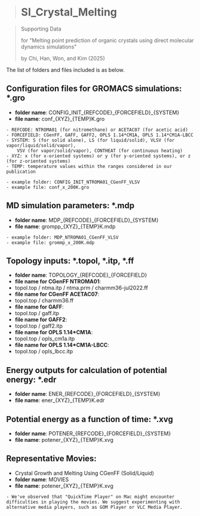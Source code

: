 ># SI_Crystal_Melting

>Supporting Data 
>
>for "Melting point prediction of organic crystals using direct molecular dynamics simulations" 
>
>by Chi, Han, Won, and Kim (2025)

The list of folders and files included is as below.
## Configuration files for GROMACS simulations: *.gro
   - **folder name**: CONFIG\_INIT\_{REFCODE}\_{FORCEFIELD}\_{SYSTEM}
   - **file name**:
       conf\_{XYZ}\_{TEMP}K.gro

	- REFCODE: NTROMA01 (for nitromethane) or ACETAC07 (for acetic acid)
	- FORCEFIELD: CGenFF, GAFF, GAFF2, OPLS 1.14*CM1A, OPLS 1.14*CM1A-LBCC
 	- SYSTEM: S (for solid alone), LS (for liquid/solid), VLSV (for vapor/liquid/solid/vapor), 
  		VSV (for vapor/solid/vapor), CONTHEAT (for continuous heating)
	- XYZ: x (for x-oriented systems) or y (for y-oriented systems), or z (for z-oriented systems)
	- TEMP: temperature values within the ranges considered in our publication

	- example folder: CONFIG_INIT_NTROMA01_CGenFF_VLSV
 	- example file: conf_x_200K.gro
     
## MD simulation parameters: *.mdp
   - **folder name**: MDP\_{REFCODE}\_{FORCEFIELD}\_{SYSTEM}
   - **file name**:
       grompp\_{XYZ}\_{TEMP}K.mdp

	- example folder: MDP_NTROMA01_CGenFF_VLSV
 	- example file: grommp_x_200K.mdp

## Topology inputs: *.topol, *.itp, *.ff
   - **folder name**: TOPOLOGY\_{REFCODE}\_{FORCEFIELD}
   - **file name for CGenFF NTROMA01**:
   - topol.top / ntma.itp / ntma.prm / charmm36-jul2022.ff
   - **file name for CGenFF ACETAC07**:
   - topol.top / charmm36.ff
   - **file name for GAFF**:
   - topol.top / gaff.itp 
   - **file name for GAFF2**:
   - topol.top / gaff2.itp   
   - **file name for OPLS 1.14*CM1A**:
   - topol.top / opls_cm1a.itp
   - **file name for OPLS 1.14*CM1A-LBCC**:
   - topol.top / opls_lbcc.itp
     
## Energy outputs for calculation of potential energy: *.edr 
   - **folder name**: ENER\_{REFCODE}\_{FORCEFIELD}\_{SYSTEM}
   - **file name**:
       ener\_{XYZ}\_{TEMP}K.edr

## Potential energy as a function of time: *.xvg 
   - **folder name**: POTENER\_{REFCODE}\_{FORCEFIELD}\_{SYSTEM}
   - **file name**:
       potener\_{XYZ}\_{TEMP}K.xvg

## Representative Movies: 

   - Crystal Growth and Melting Using CGenFF (Solid/Liquid)
   - **folder name**: MOVIES
   - **file name**:
       potener\_{XYZ}\_{TEMP}K.xvg

    - We've observed that "QuickTime Player" on Mac might encounter difficulties in playing the movies. We suggest experimenting with alternative media players, such as GOM Player or VLC Media Player.
